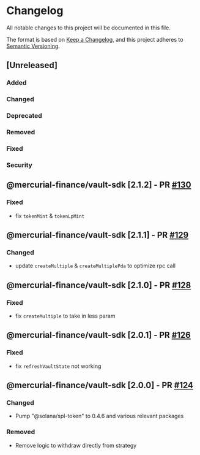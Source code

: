 # Changelog

All notable changes to this project will be documented in this file.

The format is based on [Keep a Changelog](https://keepachangelog.com/en/1.0.0/),
and this project adheres to [Semantic Versioning](https://semver.org/spec/v2.0.0.html).

## [Unreleased]

### Added

### Changed

### Deprecated

### Removed

### Fixed

### Security

## @mercurial-finance/vault-sdk [2.1.2] - PR [#130](https://github.com/mercurial-finance/vault-sdk/pull/130)

### Fixed

- fix `tokenMint` & `tokenLpMint`

## @mercurial-finance/vault-sdk [2.1.1] - PR [#129](https://github.com/mercurial-finance/vault-sdk/pull/129)

### Changed

- update `createMultiple` & `createMultiplePda` to optimize rpc call

## @mercurial-finance/vault-sdk [2.1.0] - PR [#128](https://github.com/mercurial-finance/vault-sdk/pull/128)

### Fixed

- fix `createMultiple` to take in less param

## @mercurial-finance/vault-sdk [2.0.1] - PR [#126](https://github.com/mercurial-finance/vault-sdk/pull/126)

### Fixed

- fix `refreshVaultState` not working

## @mercurial-finance/vault-sdk [2.0.0] - PR [#124](https://github.com/mercurial-finance/vault-sdk/pull/124)

### Changed

- Pump "@solana/spl-token" to 0.4.6 and various relevant packages

### Removed

- Remove logic to withdraw directly from strategy
